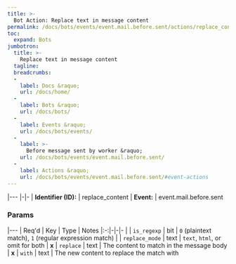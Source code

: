 ```yaml
---
title: >-
  Bot Action: Replace text in message content
permalink: /docs/bots/events/event.mail.before.sent/actions/replace_content/
toc:
  expand: Bots
jumbotron:
  title: >-
    Replace text in message content
  tagline: 
  breadcrumbs:
  -
    label: Docs &raquo;
    url: /docs/home/
  -
    label: Bots &raquo;
    url: /docs/bots/
  -
    label: Events &raquo;
    url: /docs/bots/events/
  -
    label: >-
      Before message sent by worker &raquo;
    url: /docs/bots/events/event.mail.before.sent/
  -
    label: Actions &raquo;
    url: /docs/bots/events/event.mail.before.sent/#event-actions
---
```


|---
|-|-
| **Identifier (ID):** | replace_content
| **Event:** | event.mail.before.sent

### Params

|---
| Req'd | Key | Type | Notes
|:-:|-|-|-
|  | `is_regexp` | bit | `0` (plaintext match), `1` (regular expression match)
|  | `replace_mode` | text | `text`, `html`, or omit for both
| **x** | `replace` | text | The content to match in the message body
| **x** | `with` | text | The new content to replace the match with
